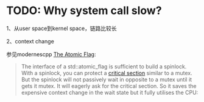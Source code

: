 # TODO: Why system call slow?

1、从user space到kernel space，链路比较长

2、context change

参见modernescpp [The Atomic Flag](https://www.modernescpp.com/index.php/the-atomic-flag): 

> The interface of a std::atomic_flag is sufficient to build a spinlock. With a spinlock, you can protect a [critical section](https://www.modernescpp.com/index.php/component/content/article?id=157:threads-sharing-data&catid=35:c&Itemid=239#CriticalSection) similar to a mutex. But the spinlock will not passively wait in opposite to a mutex until it gets it mutex. It will eagerly ask for the critical section. So it saves the expensive context change in the wait state but it fully utilises the CPU:
